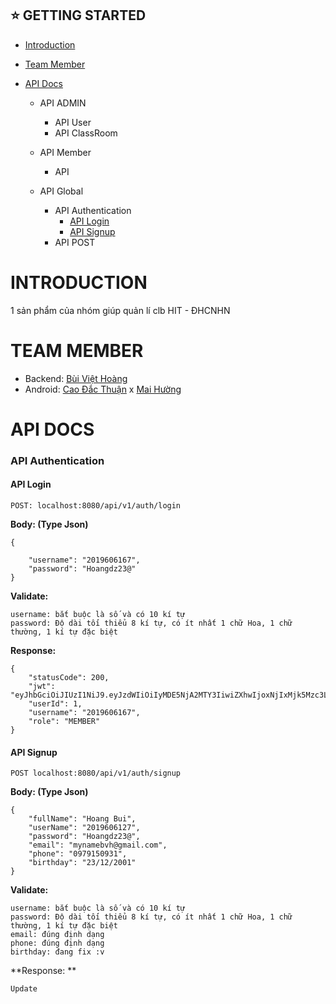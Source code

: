 ## ⭐ GETTING STARTED

- [Introduction](#🏷-introduction)
- [Team Member](#team-member)
- [API Docs](#api-docs)

  - API ADMIN
    - API User
    - API ClassRoom
  - API Member

    - API

  - API Global
    - API Authentication
      - [API Login](#api-login)
      - [API Signup](#api-signup)
    - API POST

# INTRODUCTION

1 sản phẩm của nhóm giúp quản lí clb HIT - ĐHCNHN

# TEAM MEMBER

- Backend: [Bùi Việt Hoàng](https://www.facebook.com/MyNameBVH/)
- Android: [Cao Đắc Thuận](https://www.facebook.com/100009048064612/) x [Mai Hường](https://www.facebook.com/100010444626797/)

# API DOCS

### API Authentication

#### API Login

```
POST: localhost:8080/api/v1/auth/login
```

**Body: (Type Json)**

```
{

    "username": "2019606167",
    "password": "Hoangdz23@"
}
```

**Validate:**

```
username: bắt buộc là số và có 10 kí tự
password: Độ dài tối thiểu 8 kí tự, có ít nhất 1 chữ Hoa, 1 chữ thường, 1 kí tự đặc biệt
```

**Response:**

```
{
    "statusCode": 200,
    "jwt": "eyJhbGciOiJIUzI1NiJ9.eyJzdWIiOiIyMDE5NjA2MTY3IiwiZXhwIjoxNjIxMjk5Mzc3LCJpYXQiOjE2MjEyNjMzNzd9.MBNQ_JZomk9GMBXDkxbew_l8vUvveWcX2a4hunxQgSE",
    "userId": 1,
    "username": "2019606167",
    "role": "MEMBER"
}
```

#### API Signup

```
POST localhost:8080/api/v1/auth/signup
```

**Body: (Type Json)**

```
{
    "fullName": "Hoang Bui",
    "userName": "2019606127",
    "password": "Hoangdz23@",
    "email": "mynamebvh@gmail.com",
    "phone": "0979150931",
    "birthday": "23/12/2001"
}
```

**Validate:**

```
username: bắt buộc là số và có 10 kí tự
password: Độ dài tối thiểu 8 kí tự, có ít nhất 1 chữ Hoa, 1 chữ thường, 1 kí tự đặc biệt
email: đúng định dạng
phone: đúng định dạng
birthday: đang fix :v
```

**Response: **

```
Update
```
